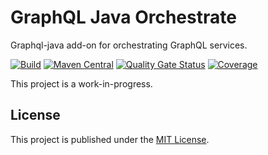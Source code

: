 # GraphQL Java Orchestrate

Graphql-java add-on for orchestrating GraphQL services.

[![Build](https://github.com/dotwebstack/graphql-java-orchestrate/actions/workflows/build.yml/badge.svg?branch=master)](https://github.com/dotwebstack/graphql-java-orchestrate/actions/workflows/build.yml)
[![Maven Central](https://maven-badges.herokuapp.com/maven-central/org.dotwebstack/graphql-java-orchestrate/badge.svg?style=flat-square)](https://maven-badges.herokuapp.com/maven-central/org.dotwebstack/graphql-java-orchestrate/)
[![Quality Gate Status](https://sonarcloud.io/api/project_badges/measure?project=dotwebstack_graphql-java-orchestrate&metric=alert_status)](https://sonarcloud.io/dashboard?id=dotwebstack_graphql-java-orchestrate)
[![Coverage](https://sonarcloud.io/api/project_badges/measure?project=dotwebstack_graphql-java-orchestrate&metric=coverage)](https://sonarcloud.io/dashboard?id=dotwebstack_graphql-java-orchestrate)

This project is a work-in-progress.

## License

This project is published under the [MIT License](LICENSE.md).
